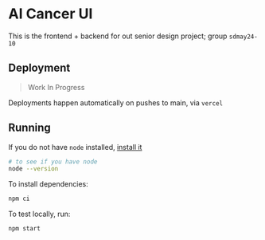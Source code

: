 # AI Cancer UI

This is the frontend + backend for out senior design project; group `sdmay24-10`

## Deployment

> Work In Progress

Deployments happen automatically on pushes to main, via `vercel`

## Running

If you do not have `node` installed, [install it](https://nodejs.org/en)

```bash
# to see if you have node
node --version
```

To install dependencies:

```bash
npm ci
```

To test locally, run:

```bash
npm start
```
